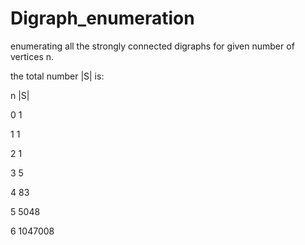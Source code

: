 # Digraph_enumeration
enumerating all the strongly connected digraphs for given number of vertices n.

the total number |S| is:

n  |S|

0   1

1   1

2   1

3   5

4   83

5   5048

6   1047008

